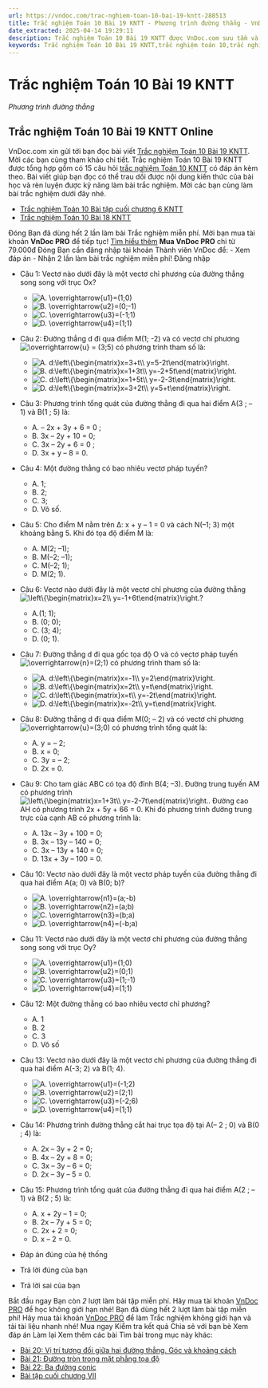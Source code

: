 ```yaml
---
url: https://vndoc.com/trac-nghiem-toan-10-bai-19-kntt-288513
title: Trắc nghiệm Toán 10 Bài 19 KNTT - Phương trình đường thẳng - VnDoc.com
date_extracted: 2025-04-14 19:29:11
description: Trắc nghiệm Toán 10 Bài 19 KNTT được VnDoc.com sưu tầm và xin gửi tới bạn đọc cùng tham khảo.
keywords: Trắc nghiệm Toán 10 Bài 19 KNTT,trắc nghiệm toán 10,trắc nghiệm toán 10 KNTT,Trắc nghiệm Toán 10 Bài 19 KNTT online,toán 10,toán lớp 10,toán 10 KNTT,toán 10 bài 19,Phương trình đường thẳng
---
```


# Trắc nghiệm Toán 10 Bài 19 KNTT
 _Phương trình đường thẳng_
## Trắc nghiệm Toán 10 Bài 19 KNTT Online
VnDoc.com xin gửi tới bạn đọc bài viết [Trắc nghiệm Toán 10 Bài 19 KNTT](<https://vndoc.com/trac-nghiem-toan-10-bai-19-kntt-288513>). Mời các bạn cùng tham khảo chi tiết.
Trắc nghiệm Toán 10 Bài 19 KNTT được tổng hợp gồm có 15 câu hỏi [trắc nghiệm Toán 10 KNTT](<https://vndoc.com/test-mon-toan-lop10>) có đáp án kèm theo. Bài viết giúp bạn đọc có thể trau dồi được nội dung kiến thức của bài học và rèn luyện được kỹ năng làm bài trắc nghiệm. Mời các bạn cùng làm bài trắc nghiệm dưới đây nhé.
  * [Trắc nghiệm Toán 10 Bài tập cuối chương 6 KNTT](<https://vndoc.com/trac-nghiem-toan-10-bai-tap-cuoi-chuong-6-kntt-288507>)
  * [Trắc nghiệm Toán 10 Bài 18 KNTT](<https://vndoc.com/trac-nghiem-toan-10-bai-18-kntt-288503>)

Đóng
Bạn đã dùng hết 2 lần làm bài Trắc nghiệm miễn phí. Mời bạn mua tài khoản **VnDoc PRO** để tiếp tục\! [Tìm hiểu thêm](</pro>)
**Mua VnDoc PRO** chỉ từ 79.000đ
Đóng
Bạn cần đăng nhập tài khoản Thành viên VnDoc để:
\- Xem đáp án
\- Nhận 2 lần làm bài trắc nghiệm miễn phí\!
Đăng nhập 
  * Câu 1:
Vectơ nào dưới đây là một vectơ chỉ phương của đường thẳng song song với trục Ox?
    * ![A. \\overrightarrow{u1}=\(1;0\)](https://tex.vdoc.vn?tex=A.%20%5Coverrightarrow%7Bu1%7D%3D\(1%3B0\))
    * ![B. \\overrightarrow{u2}=\(0;-1\)](https://tex.vdoc.vn?tex=B.%20%5Coverrightarrow%7Bu2%7D%3D\(0%3B-1\))
    * ![C. \\overrightarrow{u3}=\(-1;1\)](https://tex.vdoc.vn?tex=C.%20%5Coverrightarrow%7Bu3%7D%3D\(-1%3B1\))
    * ![D. \\overrightarrow{u4}=\(1;1\)](https://tex.vdoc.vn?tex=D.%20%5Coverrightarrow%7Bu4%7D%3D\(1%3B1\))
  * Câu 2:
Đường thẳng d đi qua điểm M\(1; -2\) và có vectơ chỉ phương ![\\overrightarrow{u}](https://tex.vdoc.vn?tex=%5Coverrightarrow%7Bu%7D) = \(3;5\) có phương trình tham số là:
    * ![A. d:\\left\\{\\begin{matrix}x=3+t\\\\ y=5-2t\\end{matrix}\\right.](https://tex.vdoc.vn?tex=A.%20d%3A%5Cleft%5C%7B%5Cbegin%7Bmatrix%7Dx%3D3%2Bt%5C%5C%20y%3D5-2t%5Cend%7Bmatrix%7D%5Cright.)
    * ![B. d:\\left\\{\\begin{matrix}x=1+3t\\\\ y=-2+5t\\end{matrix}\\right.](https://tex.vdoc.vn?tex=B.%20d%3A%5Cleft%5C%7B%5Cbegin%7Bmatrix%7Dx%3D1%2B3t%5C%5C%20y%3D-2%2B5t%5Cend%7Bmatrix%7D%5Cright.)
    * ![C. d:\\left\\{\\begin{matrix}x=1+5t\\\\ y=-2-3t\\end{matrix}\\right.](https://tex.vdoc.vn?tex=C.%20d%3A%5Cleft%5C%7B%5Cbegin%7Bmatrix%7Dx%3D1%2B5t%5C%5C%20y%3D-2-3t%5Cend%7Bmatrix%7D%5Cright.)
    * ![D. d:\\left\\{\\begin{matrix}x=3+2t\\\\ y=5+t\\end{matrix}\\right.](https://tex.vdoc.vn?tex=D.%20d%3A%5Cleft%5C%7B%5Cbegin%7Bmatrix%7Dx%3D3%2B2t%5C%5C%20y%3D5%2Bt%5Cend%7Bmatrix%7D%5Cright.)
  * Câu 3:
Phương trình tổng quát của đường thẳng đi qua hai điểm A\(3 ; – 1\) và B\(1 ; 5\) là:
    * A. – 2x + 3y + 6 = 0 ;
    * B. 3x – 2y + 10 = 0;
    * C. 3x – 2y + 6 = 0 ;
    * D. 3x + y – 8 = 0.
  * Câu 4:
Một đường thẳng có bao nhiêu vectơ pháp tuyến?
    * A. 1;
    * B. 2;
    * C. 3;
    * D. Vô số.
  * Câu 5:
Cho điểm M nằm trên ∆: x + y – 1 = 0 và cách N\(–1; 3\) một khoảng bằng 5. Khi đó tọa độ điểm M là:
    * A. M\(2; –1\);
    * B. M\(–2; –1\);
    * C. M\(–2; 1\);
    * D. M\(2; 1\).
  * Câu 6:
Vectơ nào dưới đây là một vectơ chỉ phương của đường thẳng ![\\left\\{\\begin{matrix}x=2\\\\ y=-1+6t\\end{matrix}\\right.](https://tex.vdoc.vn?tex=%5Cleft%5C%7B%5Cbegin%7Bmatrix%7Dx%3D2%5C%5C%20y%3D-1%2B6t%5Cend%7Bmatrix%7D%5Cright.)?
    * A.\(1; 1\);
    * B. \(0; 0\);
    * C. \(3; 4\);
    * D. \(0; 1\).
  * Câu 7:
Đường thẳng d đi qua gốc tọa độ O và có vectơ pháp tuyến ![\\overrightarrow{n}=\(2;1\)](https://tex.vdoc.vn?tex=%5Coverrightarrow%7Bn%7D%3D\(2%3B1\)) có phương trình tham số là:
    * ![A. d:\\left\\{\\begin{matrix}x=-1\\\\ y=2\\end{matrix}\\right.](https://tex.vdoc.vn?tex=A.%20d%3A%5Cleft%5C%7B%5Cbegin%7Bmatrix%7Dx%3D-1%5C%5C%20y%3D2%5Cend%7Bmatrix%7D%5Cright.)
    * ![B. d:\\left\\{\\begin{matrix}x=2t\\\\ y=t\\end{matrix}\\right.](https://tex.vdoc.vn?tex=B.%20d%3A%5Cleft%5C%7B%5Cbegin%7Bmatrix%7Dx%3D2t%5C%5C%20y%3Dt%5Cend%7Bmatrix%7D%5Cright.)
    * ![C. d:\\left\\{\\begin{matrix}x=t\\\\ y=-2t\\end{matrix}\\right.](https://tex.vdoc.vn?tex=C.%20d%3A%5Cleft%5C%7B%5Cbegin%7Bmatrix%7Dx%3Dt%5C%5C%20y%3D-2t%5Cend%7Bmatrix%7D%5Cright.)
    * ![D. d:\\left\\{\\begin{matrix}x=-2t\\\\ y=t\\end{matrix}\\right.](https://tex.vdoc.vn?tex=D.%20d%3A%5Cleft%5C%7B%5Cbegin%7Bmatrix%7Dx%3D-2t%5C%5C%20y%3Dt%5Cend%7Bmatrix%7D%5Cright.)
  * Câu 8:
Đường thẳng d đi qua điểm M\(0; – 2\) và có vectơ chỉ phương ![\\overrightarrow{u}=\(3;0\)](https://tex.vdoc.vn?tex=%5Coverrightarrow%7Bu%7D%3D\(3%3B0\)) có phương trình tổng quát là:
    * A. y = – 2;
    * B. x = 0;
    * C. 3y = – 2;
    * D. 2x = 0.
  * Câu 9:
Cho tam giác ABC có tọa độ đỉnh B\(4; –3\). Đường trung tuyến AM có phương trình![\\left\\{\\begin{matrix}x=1+3t\\\\ y=-2-7t\\end{matrix}\\right.](https://tex.vdoc.vn?tex=%5Cleft%5C%7B%5Cbegin%7Bmatrix%7Dx%3D1%2B3t%5C%5C%20y%3D-2-7t%5Cend%7Bmatrix%7D%5Cright.). Đường cao AH có phương trình 2x + 5y + 66 = 0. Khi đó phương trình đường trung trực của cạnh AB có phương trình là:
    * A. 13x – 3y + 100 = 0;
    * B. 3x – 13y – 140 = 0;
    * C. 3x – 13y + 140 = 0;
    * D. 13x + 3y – 100 = 0.
  * Câu 10:
Vectơ nào dưới đây là một vectơ pháp tuyến của đường thẳng đi qua hai điểm A\(a; 0\) và B\(0; b\)?
    * ![A. \\overrightarrow{n1}=\(a;-b\)](https://tex.vdoc.vn?tex=A.%20%5Coverrightarrow%7Bn1%7D%3D\(a%3B-b\))
    * ![B. \\overrightarrow{n2}=\(a;b\)](https://tex.vdoc.vn?tex=B.%20%5Coverrightarrow%7Bn2%7D%3D\(a%3Bb\))
    * ![C. \\overrightarrow{n3}=\(b;a\)](https://tex.vdoc.vn?tex=C.%20%5Coverrightarrow%7Bn3%7D%3D\(b%3Ba\))
    * ![D. \\overrightarrow{n4}=\(-b;a\)](https://tex.vdoc.vn?tex=D.%20%5Coverrightarrow%7Bn4%7D%3D\(-b%3Ba\))
  * Câu 11:
Vectơ nào dưới đây là một vectơ chỉ phương của đường thẳng song song với trục Oy?
    * ![A. \\overrightarrow{u1}=\(1;0\)](https://tex.vdoc.vn?tex=A.%20%5Coverrightarrow%7Bu1%7D%3D\(1%3B0\))
    * ![B. \\overrightarrow{u2}=\(0;1\)](https://tex.vdoc.vn?tex=B.%20%5Coverrightarrow%7Bu2%7D%3D\(0%3B1\))
    * ![C. \\overrightarrow{u3}=\(1;-1\)](https://tex.vdoc.vn?tex=C.%20%5Coverrightarrow%7Bu3%7D%3D\(1%3B-1\))
    * ![D. \\overrightarrow{u4}=\(1;1\)](https://tex.vdoc.vn?tex=D.%20%5Coverrightarrow%7Bu4%7D%3D\(1%3B1\))
  * Câu 12:
Một đường thẳng có bao nhiêu vectơ chỉ phương?
    * A. 1
    * B. 2
    * C. 3
    * D. Vô số
  * Câu 13:
Vectơ nào dưới đây là một vectơ chỉ phương của đường thẳng đi qua hai điểm A\(-3; 2\) và B\(1; 4\).
    * ![A. \\overrightarrow{u1}=\(-1;2\)](https://tex.vdoc.vn?tex=A.%20%5Coverrightarrow%7Bu1%7D%3D\(-1%3B2\))
    * ![B. \\overrightarrow{u2}=\(2;1\)](https://tex.vdoc.vn?tex=B.%20%5Coverrightarrow%7Bu2%7D%3D\(2%3B1\))
    * ![C. \\overrightarrow{u3}=\(-2;6\)](https://tex.vdoc.vn?tex=C.%20%5Coverrightarrow%7Bu3%7D%3D\(-2%3B6\))
    * ![D. \\overrightarrow{u4}=\(1;1\)](https://tex.vdoc.vn?tex=D.%20%5Coverrightarrow%7Bu4%7D%3D\(1%3B1\))
  * Câu 14:
Phương trình đường thẳng cắt hai trục tọa độ tại A\(– 2 ; 0\) và B\(0 ; 4\) là:
    * A. 2x – 3y + 2 = 0;
    * B. 4x – 2y + 8 = 0;
    * C. 3x – 3y – 6 = 0;
    * D. 2x – 3y – 5 = 0.
  * Câu 15:
Phương trình tổng quát của đường thẳng đi qua hai điểm A\(2 ; –1\) và B\(2 ; 5\) là:
    * A. x + 2y – 1 = 0;
    * B. 2x – 7y + 5 = 0;
    * C. 2x + 2 = 0;
    * D. x – 2 = 0.

  * Đáp án đúng của hệ thống
  * Trả lời đúng của bạn
  * Trả lời sai của bạn

Bắt đầu ngay
Bạn còn _2_ lượt làm bài tập miễn phí. Hãy mua tài khoản [VnDoc PRO](</pro>) để học không giới hạn nhé\!  Bạn đã dùng hết 2 lượt làm bài tập miễn phí\! Hãy mua tài khoản [VnDoc PRO](</pro>) để làm Trắc nghiệm không giới hạn và tải tài liệu nhanh nhé\!  Mua ngay
Kiểm tra kết quả Chia sẻ với bạn bè Xem đáp án Làm lại
Xem thêm các bài Tìm bài trong mục này khác:
  * [Bài 20: Vị trí tương đối giữa hai đường thẳng. Góc và khoảng cách](</trac-nghiem-toan-10-bai-20-kntt-288516>)
  * [Bài 21: Đường tròn trong mặt phẳng tọa độ](</trac-nghiem-toan-10-bai-21-kntt-288521>)
  * [Bài 22: Ba đường conic](</trac-nghiem-toan-10-bai-22-kntt-288528>)
  * [Bài tập cuối chương VII](</trac-nghiem-toan-10-bai-tap-cuoi-chuong-7-kntt-288535>)

